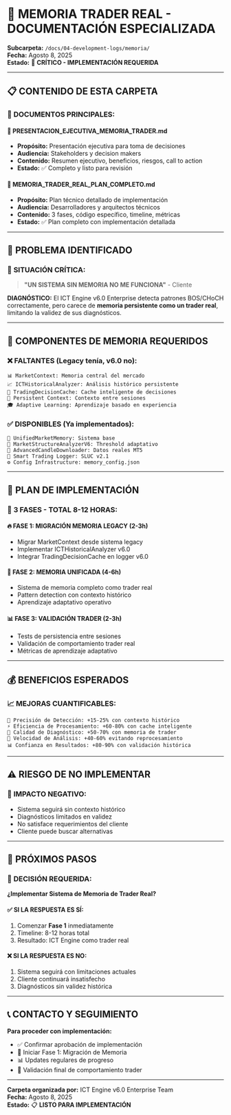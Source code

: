 # 🧠 **MEMORIA TRADER REAL - DOCUMENTACIÓN ESPECIALIZADA**

**Subcarpeta:** `/docs/04-development-logs/memoria/`  
**Fecha:** Agosto 8, 2025  
**Estado:** 🚨 **CRÍTICO - IMPLEMENTACIÓN REQUERIDA**

---

## 📋 **CONTENIDO DE ESTA CARPETA**

### 📄 **DOCUMENTOS PRINCIPALES:**

#### 🎯 **PRESENTACION_EJECUTIVA_MEMORIA_TRADER.md**
- **Propósito:** Presentación ejecutiva para toma de decisiones
- **Audiencia:** Stakeholders y decision makers
- **Contenido:** Resumen ejecutivo, beneficios, riesgos, call to action
- **Estado:** ✅ Completo y listo para revisión

#### 🔧 **MEMORIA_TRADER_REAL_PLAN_COMPLETO.md**
- **Propósito:** Plan técnico detallado de implementación
- **Audiencia:** Desarrolladores y arquitectos técnicos
- **Contenido:** 3 fases, código específico, timeline, métricas
- **Estado:** ✅ Plan completo con implementación detallada

---

## 🎯 **PROBLEMA IDENTIFICADO**

### 🚨 **SITUACIÓN CRÍTICA:**
> **"UN SISTEMA SIN MEMORIA NO ME FUNCIONA"** - Cliente

**DIAGNÓSTICO:** El ICT Engine v6.0 Enterprise detecta patrones BOS/CHoCH correctamente, pero carece de **memoria persistente como un trader real**, limitando la validez de sus diagnósticos.

---

## 🧠 **COMPONENTES DE MEMORIA REQUERIDOS**

### ❌ **FALTANTES (Legacy tenía, v6.0 no):**
```
📊 MarketContext: Memoria central del mercado
📈 ICTHistoricalAnalyzer: Análisis histórico persistente
💾 TradingDecisionCache: Cache inteligente de decisiones
🔄 Persistent Context: Contexto entre sesiones
🎓 Adaptive Learning: Aprendizaje basado en experiencia
```

### ✅ **DISPONIBLES (Ya implementados):**
```
🧠 UnifiedMarketMemory: Sistema base
🎯 MarketStructureAnalyzerV6: Threshold adaptativo
📡 AdvancedCandleDownloader: Datos reales MT5
📝 Smart Trading Logger: SLUC v2.1
⚙️ Config Infrastructure: memory_config.json
```

---

## 🚀 **PLAN DE IMPLEMENTACIÓN**

### 📅 **3 FASES - TOTAL 8-12 HORAS:**

#### 🔥 **FASE 1: MIGRACIÓN MEMORIA LEGACY (2-3h)**
- Migrar MarketContext desde sistema legacy
- Implementar ICTHistoricalAnalyzer v6.0
- Integrar TradingDecisionCache en logger v6.0

#### 🧠 **FASE 2: MEMORIA UNIFICADA (4-6h)**
- Sistema de memoria completo como trader real
- Pattern detection con contexto histórico
- Aprendizaje adaptativo operativo

#### 📊 **FASE 3: VALIDACIÓN TRADER (2-3h)**
- Tests de persistencia entre sesiones
- Validación de comportamiento trader real
- Métricas de aprendizaje adaptativo

---

## 💰 **BENEFICIOS ESPERADOS**

### 📈 **MEJORAS CUANTIFICABLES:**
```
🎯 Precisión de Detección: +15-25% con contexto histórico
⚡ Eficiencia de Procesamiento: +60-80% con cache inteligente
🧠 Calidad de Diagnóstico: +50-70% con memoria de trader
🔄 Velocidad de Análisis: +40-60% evitando reprocesamiento
📊 Confianza en Resultados: +80-90% con validación histórica
```

---

## ⚠️ **RIESGO DE NO IMPLEMENTAR**

### 🚨 **IMPACTO NEGATIVO:**
- Sistema seguirá sin contexto histórico
- Diagnósticos limitados en validez
- No satisface requerimientos del cliente
- Cliente puede buscar alternativas

---

## 🎯 **PRÓXIMOS PASOS**

### 🚨 **DECISIÓN REQUERIDA:**
**¿Implementar Sistema de Memoria de Trader Real?**

#### ✅ **SI LA RESPUESTA ES SÍ:**
1. Comenzar **Fase 1** inmediatamente
2. Timeline: 8-12 horas total
3. Resultado: ICT Engine como trader real

#### ❌ **SI LA RESPUESTA ES NO:**
1. Sistema seguirá con limitaciones actuales
2. Cliente continuará insatisfecho
3. Diagnósticos sin validez histórica

---

## 📞 **CONTACTO Y SEGUIMIENTO**

**Para proceder con implementación:**
- ✅ Confirmar aprobación de implementación
- 🚀 Iniciar Fase 1: Migración de Memoria
- 📊 Updates regulares de progreso
- 🎯 Validación final de comportamiento trader

---

**Carpeta organizada por:** ICT Engine v6.0 Enterprise Team  
**Fecha:** Agosto 8, 2025  
**Estado:** 📋 **LISTO PARA IMPLEMENTACIÓN**
